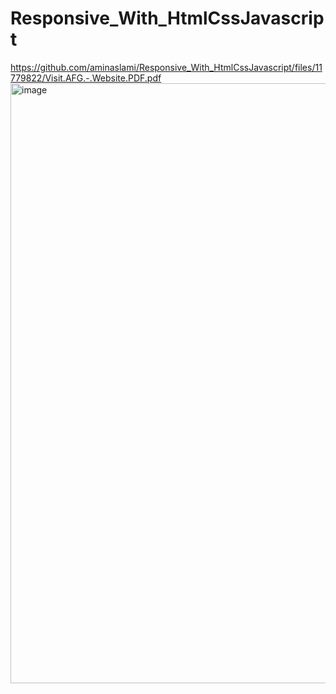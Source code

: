 # Responsive_With_HtmlCssJavascript
https://github.com/aminaslami/Responsive_With_HtmlCssJavascript/files/11779822/Visit.AFG.-.Website.PDF.pdf
<img width="960" alt="image" src="https://github.com/aminaslami/Responsive_With_HtmlCssJavascript/assets/101183453/3b3cba9d-01ed-4b79-9c56-4273b7bd2bad">
